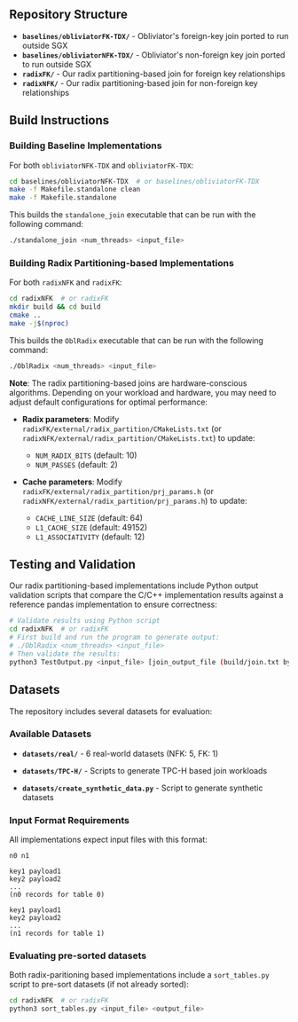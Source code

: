 ## Repository Structure

- **`baselines/obliviatorFK-TDX/`** - Obliviator's foreign-key join ported to run outside SGX
- **`baselines/obliviatorNFK-TDX/`** - Obliviator's non-foreign key join ported to run outside SGX
- **`radixFK/`** - Our radix partitioning-based join for foreign key relationships
- **`radixNFK/`** - Our radix partitioning-based join for non-foreign key relationships


## Build Instructions

### Building Baseline Implementations

For both `obliviatorNFK-TDX` and `obliviatorFK-TDX`:

```bash
cd baselines/obliviatorNFK-TDX  # or baselines/obliviatorFK-TDX
make -f Makefile.standalone clean
make -f Makefile.standalone
```

This builds the `standalone_join` executable that can be run with the following command:
```bash
./standalone_join <num_threads> <input_file>
```

### Building Radix Partitioning-based Implementations

For both `radixNFK` and `radixFK`:

```bash
cd radixNFK  # or radixFK
mkdir build && cd build
cmake ..
make -j$(nproc)
```

This builds the `OblRadix` executable that can be run with the following command:
```bash
./OblRadix <num_threads> <input_file>
```

**Note**: The radix partitioning-based joins are hardware-conscious algorithms. Depending on your workload and hardware, you may need to adjust default configurations for optimal performance:

- **Radix parameters**: Modify `radixFK/external/radix_partition/CMakeLists.txt` (or `radixNFK/external/radix_partition/CMakeLists.txt`) to update:
  - `NUM_RADIX_BITS` (default: 10)  
  - `NUM_PASSES` (default: 2)

- **Cache parameters**: Modify `radixFK/external/radix_partition/prj_params.h` (or `radixNFK/external/radix_partition/prj_params.h`) to update:
  - `CACHE_LINE_SIZE` (default: 64)
  - `L1_CACHE_SIZE` (default: 49152) 
  - `L1_ASSOCIATIVITY` (default: 12)

## Testing and Validation

Our radix partitioning-based implementations include Python output validation scripts that compare the C/C++ implementation results against a reference pandas implementation to ensure correctness:

```bash
# Validate results using Python script
cd radixNFK  # or radixFK
# First build and run the program to generate output:
# ./OblRadix <num_threads> <input_file>
# Then validate the results:
python3 TestOutput.py <input_file> [join_output_file (build/join.txt by default)]
```

## Datasets

The repository includes several datasets for evaluation:

### Available Datasets

- **`datasets/real/`** - 6 real-world datasets (NFK: 5, FK: 1)

- **`datasets/TPC-H/`** - Scripts to generate TPC-H based join workloads

- **`datasets/create_synthetic_data.py`** - Script to generate synthetic datasets

### Input Format Requirements

All implementations expect input files with this format:
```
n0 n1

key1 payload1
key2 payload2
...
(n0 records for table 0)

key1 payload1
key2 payload2
...
(n1 records for table 1)
```

### Evaluating pre-sorted datasets

Both radix-paritioning based implementations include a `sort_tables.py` script to pre-sort datasets (if not already sorted):

```bash
cd radixNFK  # or radixFK
python3 sort_tables.py <input_file> <output_file>
```
